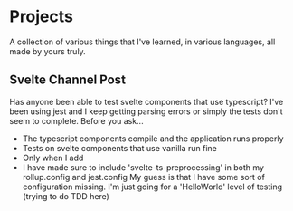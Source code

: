 # Projects

A collection of various things that I've learned, in various languages, all made by yours truly.

## Svelte Channel Post

Has anyone been able to test svelte components that use typescript? I've been using jest and I keep getting parsing errors or simply the tests don't seem to complete. Before you ask...
* The typescript components compile and the application runs properly
* Tests on svelte components that use vanilla run fine
* Only when I add
* I have made sure to include 'svelte-ts-preprocessing' in both my rollup.config and jest.config
My guess is that I have some sort of configuration missing. I'm just going for a 'HelloWorld' level of testing (trying to do TDD here)
